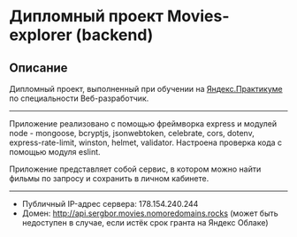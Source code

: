 # Дипломный проект Movies-explorer (backend)
## Описание

Дипломный проект, выполненный при обучении на [Яндекс.Практикуме](https://praktikum.yandex.ru/)
по специальности Веб-разработчик.

***

Приложение реализовано с помощью фреймворка express и модулей node - mongoose, bcryptjs, jsonwebtoken, celebrate, cors, dotenv, express-rate-limit, winston, helmet, validator.
Настроена проверка кода с помощью модуля eslint.

Приложение представляет собой сервис, в котором можно найти фильмы по запросу и сохранить в личном кабинете.

***
- Публичный IP-адрес сервера: 178.154.240.244
- Домен: http://api.sergbor.movies.nomoredomains.rocks
(может быть недоступен в случае, если истёк срок гранта на Яндекс Облаке)
